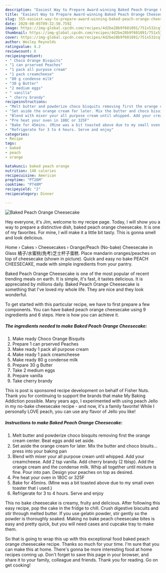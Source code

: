 ```yaml
---
description: "Easiest Way to Prepare Award-winning Baked Peach Orange Cheesecake"
title: "Easiest Way to Prepare Award-winning Baked Peach Orange Cheesecake"
slug: 355-easiest-way-to-prepare-award-winning-baked-peach-orange-cheesecake
date: 2020-08-05T09:32:50.759Z
image: https://img-global.cpcdn.com/recipes/4d2be28b9f601091/751x532cq70/baked-peach-orange-cheesecake-recipe-main-photo.jpg
thumbnail: https://img-global.cpcdn.com/recipes/4d2be28b9f601091/751x532cq70/baked-peach-orange-cheesecake-recipe-main-photo.jpg
cover: https://img-global.cpcdn.com/recipes/4d2be28b9f601091/751x532cq70/baked-peach-orange-cheesecake-recipe-main-photo.jpg
author: Wesley Reynolds
ratingvalue: 4.2
reviewcount: 6
recipeingredient:
- " Choco Orange Bisquits"
- "1 can prserved Peaches"
- "1 pack all purpose cream"
- "1 pack creamcheese"
- "80 g condense milk"
- "30 g Butter"
- "2 medium eggs"
- " vanilla"
- " cherry brandy"
recipeinstructions:
- "Melt butter and powderize choco bisquits removing first the orange cream center. Beat eggs andd set aside."
- "Set aside the orange cream for later. Mix the butter and choco bisuits... press into your baking pan"
- "Blend with mixer your all purpose cream until whipped. Add your creamcheese. Add 2 tsp vanilla. Add cherry brandy (2 tblsp). Add the orange cream and the condense milk. Whip all together until mixture is fine. Pour into pan. Design your peaches on top as desired."
- "Pre heat your oven in 180C or 325F"
- "Bake for 45mins. (Mine was a bit toasted above due to my small oven toaster that i used.)"
- "Refrigerate for 3 to 4 hours. Serve and enjoy"
categories:
- Recipe
tags:
- baked
- peach
- orange

katakunci: baked peach orange 
nutrition: 148 calories
recipecuisine: American
preptime: "PT26M"
cooktime: "PT48M"
recipeyield: "2"
recipecategory: Dinner

---
```



![Baked Peach Orange Cheesecake](https://img-global.cpcdn.com/recipes/4d2be28b9f601091/751x532cq70/baked-peach-orange-cheesecake-recipe-main-photo.jpg)

Hey everyone, it's Jim, welcome to my recipe page. Today, I will show you a way to prepare a distinctive dish, baked peach orange cheesecake. It is one of my favorites. For mine, I will make it a little bit tasty. This is gonna smell and look delicious.

Home › Cakes › Cheesecakes › Orange/Peach (No-bake) Cheesecake in Glass 橘子/水蜜桃(免考)芝士杯子蛋糕. Place mandarin oranges/peaches on top of cheesecake (shown in picture). Quick and easy no bake PEACH CHEESECAKE, made with simple ingredients from your pantry.

Baked Peach Orange Cheesecake is one of the most popular of recent trending meals on earth. It is simple, it's fast, it tastes delicious. It is appreciated by millions daily. Baked Peach Orange Cheesecake is something that I've loved my whole life. They are nice and they look wonderful.


To get started with this particular recipe, we have to first prepare a few components. You can have baked peach orange cheesecake using 9 ingredients and 6 steps. Here is how you can achieve it.

<!--inarticleads1-->

##### The ingredients needed to make Baked Peach Orange Cheesecake:

1. Make ready  Choco Orange Bisquits
1. Prepare 1 can prserved Peaches
1. Make ready 1 pack all purpose cream
1. Make ready 1 pack creamcheese
1. Make ready 80 g condense milk
1. Prepare 30 g Butter
1. Take 2 medium eggs
1. Prepare  vanilla
1. Take  cherry brandy


This is post is sponsored recipe development on behalf of Fisher Nuts. Thank you for continuing to support the brands that make My Baking Addiction possible. Many years ago, I experimented with using peach Jello in my no-bake cheesecake recipe - and now, it&#39;s a family favorite! While I personally LOVE peach, you can use any flavor of Jello you like! 

<!--inarticleads2-->

##### Instructions to make Baked Peach Orange Cheesecake:

1. Melt butter and powderize choco bisquits removing first the orange cream center. Beat eggs andd set aside.
1. Set aside the orange cream for later. Mix the butter and choco bisuits... press into your baking pan
1. Blend with mixer your all purpose cream until whipped. Add your creamcheese. Add 2 tsp vanilla. Add cherry brandy (2 tblsp). Add the orange cream and the condense milk. Whip all together until mixture is fine. Pour into pan. Design your peaches on top as desired.
1. Pre heat your oven in 180C or 325F
1. Bake for 45mins. (Mine was a bit toasted above due to my small oven toaster that i used.)
1. Refrigerate for 3 to 4 hours. Serve and enjoy


This no bake cheesecake is creamy, fruity and delicious. After following this easy recipe, pop the cake in the fridge to chill. Crush digestive biscuits and stir through melted butter. If you use gelatin powder, stir gently so the powder is thoroughly soaked. Making no bake peach cheesecake bites is easy and pretty quick, but you will need cases and cupcake tray to make them. 

So that is going to wrap this up with this exceptional food baked peach orange cheesecake recipe. Thanks so much for your time. I'm sure that you can make this at home. There's gonna be more interesting food at home recipes coming up. Don't forget to save this page in your browser, and share it to your family, colleague and friends. Thank you for reading. Go on get cooking!
